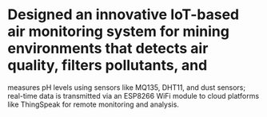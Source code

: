 # Designed an innovative IoT-based air monitoring system for mining environments that detects air quality, filters pollutants, and 
measures pH levels using sensors like MQ135, DHT11, and dust sensors; real-time data is transmitted via an ESP8266 WiFi module to 
cloud platforms like ThingSpeak for remote monitoring and analysis.
